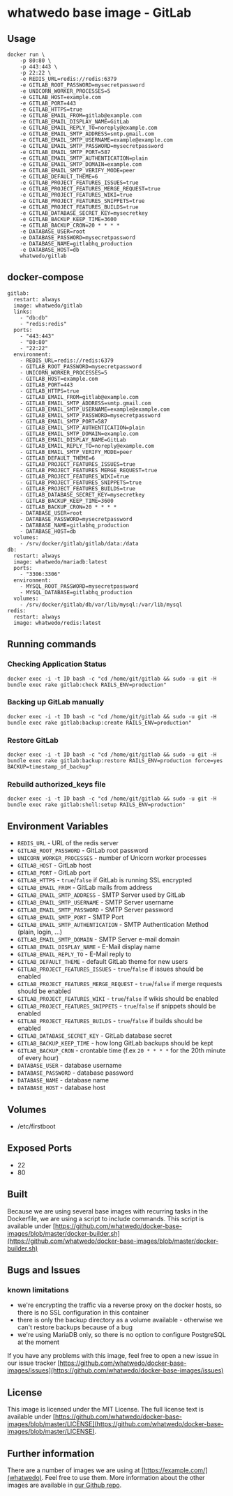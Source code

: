 # whatwedo base image - GitLab

## Usage

```
docker run \
    -p 80:80 \
    -p 443:443 \
    -p 22:22 \
    -e REDIS_URL=redis://redis:6379
    -e GITLAB_ROOT_PASSWORD=mysecretpassword
    -e UNICORN_WORKER_PROCESSES=5
    -e GITLAB_HOST=example.com
    -e GITLAB_PORT=443
    -e GITLAB_HTTPS=true
    -e GITLAB_EMAIL_FROM=gitlab@example.com
    -e GITLAB_EMAIL_DISPLAY_NAME=GitLab
    -e GITLAB_EMAIL_REPLY_TO=noreply@example.com
    -e GITLAB_EMAIL_SMTP_ADDRESS=smtp.gmail.com
    -e GITLAB_EMAIL_SMTP_USERNAME=example@example.com
    -e GITLAB_EMAIL_SMTP_PASSWORD=mysecretpassword
    -e GITLAB_EMAIL_SMTP_PORT=587
    -e GITLAB_EMAIL_SMTP_AUTHENTICATION=plain
    -e GITLAB_EMAIL_SMTP_DOMAIN=example.com
    -e GITLAB_EMAIL_SMTP_VERIFY_MODE=peer
    -e GITLAB_DEFAULT_THEME=6
    -e GITLAB_PROJECT_FEATURES_ISSUES=true
    -e GITLAB_PROJECT_FEATURES_MERGE_REQUEST=true
    -e GITLAB_PROJECT_FEATURES_WIKI=true
    -e GITLAB_PROJECT_FEATURES_SNIPPETS=true
    -e GITLAB_PROJECT_FEATURES_BUILDS=true
    -e GITLAB_DATABASE_SECRET_KEY=mysecretkey
    -e GITLAB_BACKUP_KEEP_TIME=3600
    -e GITLAB_BACKUP_CRON=20 * * * *
    -e DATABASE_USER=root
    -e DATABASE_PASSWORD=mysecretpassword
    -e DATABASE_NAME=gitlabhq_production
    -e DATABASE_HOST=db
    whatwedo/gitlab
```

## docker-compose

```
gitlab:
  restart: always
  image: whatwedo/gitlab
  links:
    - "db:db"
    - "redis:redis"
  ports:
    - "443:443"
    - "80:80"
    - "22:22"
  environment:
    - REDIS_URL=redis://redis:6379
    - GITLAB_ROOT_PASSWORD=mysecretpassword
    - UNICORN_WORKER_PROCESSES=5
    - GITLAB_HOST=example.com
    - GITLAB_PORT=443
    - GITLAB_HTTPS=true
    - GITLAB_EMAIL_FROM=gitlab@example.com
    - GITLAB_EMAIL_SMTP_ADDRESS=smtp.gmail.com
    - GITLAB_EMAIL_SMTP_USERNAME=example@example.com
    - GITLAB_EMAIL_SMTP_PASSWORD=mysecretpassword
    - GITLAB_EMAIL_SMTP_PORT=587
    - GITLAB_EMAIL_SMTP_AUTHENTICATION=plain
    - GITLAB_EMAIL_SMTP_DOMAIN=example.com
    - GITLAB_EMAIL_DISPLAY_NAME=GitLab
    - GITLAB_EMAIL_REPLY_TO=noreply@example.com
    - GITLAB_EMAIL_SMTP_VERIFY_MODE=peer
    - GITLAB_DEFAULT_THEME=6
    - GITLAB_PROJECT_FEATURES_ISSUES=true
    - GITLAB_PROJECT_FEATURES_MERGE_REQUEST=true
    - GITLAB_PROJECT_FEATURES_WIKI=true
    - GITLAB_PROJECT_FEATURES_SNIPPETS=true
    - GITLAB_PROJECT_FEATURES_BUILDS=true
    - GITLAB_DATABASE_SECRET_KEY=mysecretkey
    - GITLAB_BACKUP_KEEP_TIME=3600
    - GITLAB_BACKUP_CRON=20 * * * *
    - DATABASE_USER=root
    - DATABASE_PASSWORD=mysecretpassword
    - DATABASE_NAME=gitlabhq_production
    - DATABASE_HOST=db
  volumes:
    - /srv/docker/gitlab/gitlab/data:/data
db:
  restart: always
  image: whatwedo/mariadb:latest
  ports:
    - "3306:3306"
  environment:
    - MYSQL_ROOT_PASSWORD=mysecretpassword
    - MYSQL_DATABASE=gitlabhq_production
  volumes:
    - /srv/docker/gitlab/db/var/lib/mysql:/var/lib/mysql
redis:
  restart: always
  image: whatwedo/redis:latest
```

## Running commands

### Checking Application Status
```
docker exec -i -t ID bash -c "cd /home/git/gitlab && sudo -u git -H bundle exec rake gitlab:check RAILS_ENV=production"

```

### Backing up GitLab manually
```
docker exec -i -t ID bash -c "cd /home/git/gitlab && sudo -u git -H bundle exec rake gitlab:backup:create RAILS_ENV=production"

```

### Restore GitLab
```
docker exec -i -t ID bash -c "cd /home/git/gitlab && sudo -u git -H bundle exec rake gitlab:backup:restore RAILS_ENV=production force=yes BACKUP=timestamp_of_backup"

```

### Rebuild authorized_keys file
```
docker exec -i -t ID bash -c "cd /home/git/gitlab && sudo -u git -H bundle exec rake gitlab:shell:setup RAILS_ENV=production"

```

## Environment Variables

* `REDIS_URL` - URL of the redis server
* `GITLAB_ROOT_PASSWORD` - GitLab root password
* `UNICORN_WORKER_PROCESSES` - number of Unicorn worker processes
* `GITLAB_HOST` - GitLab host
* `GITLAB_PORT` - GitLab port
* `GITLAB_HTTPS` - `true`/`false` if GitLab is running SSL encrypted
* `GITLAB_EMAIL_FROM` - GitLab mails from address
* `GITLAB_EMAIL_SMTP_ADDRESS` - SMTP Server used by GitLab
* `GITLAB_EMAIL_SMTP_USERNAME` - SMTP Server username
* `GITLAB_EMAIL_SMTP_PASSWORD` - SMTP Server password
* `GITLAB_EMAIL_SMTP_PORT` - SMTP Port
* `GITLAB_EMAIL_SMTP_AUTHENTICATION` - SMTP Authentication Method (plain, login, ...)
* `GITLAB_EMAIL_SMTP_DOMAIN` - SMTP Server e-mail domain
* `GITLAB_EMAIL_DISPLAY_NAME` - E-Mail display name
* `GITLAB_EMAIL_REPLY_TO` - E-Mail reply to
* `GITLAB_DEFAULT_THEME` - default GitLab theme for new users
* `GITLAB_PROJECT_FEATURES_ISSUES` - `true`/`false` if issues should be enabled
* `GITLAB_PROJECT_FEATURES_MERGE_REQUEST` - `true`/`false` if merge requests should be enabled
* `GITLAB_PROJECT_FEATURES_WIKI` - `true`/`false` if wikis should be enabled
* `GITLAB_PROJECT_FEATURES_SNIPPETS` - `true`/`false` if snippets should be enabled
* `GITLAB_PROJECT_FEATURES_BUILDS` - `true`/`false` if builds should be enabled
* `GITLAB_DATABASE_SECRET_KEY` - GitLab database secret
* `GITLAB_BACKUP_KEEP_TIME` - how long GitLab backups should be kept
* `GITLAB_BACKUP_CRON` - crontable time (f.ex `20 * * * *` for the 20th minute of every hour)
* `DATABASE_USER` - database username
* `DATABASE_PASSWORD` - database password
* `DATABASE_NAME` - database name
* `DATABASE_HOST` - database host

## Volumes

* /etc/firstboot

## Exposed Ports

* 22
* 80

## Built

Because we are using several base images with recurring tasks in the Dockerfile, we are using a script to include commands. This script is available under [https://github.com/whatwedo/docker-base-images/blob/master/docker-builder.sh](https://github.com/whatwedo/docker-base-images/blob/master/docker-builder.sh)

## Bugs and Issues

### known limitations

* we're encrypting the traffic via a reverse proxy on the docker hosts, so there is no SSL configuration in this container
* there is only the backup directory as a volume available - otherwise we can't restore backups because of a bug
* we're using MariaDB only, so there is no option to configure PostgreSQL at the moment

If you have any problems with this image, feel free to open a new issue in our issue tracker [https://github.com/whatwedo/docker-base-images/issues](https://github.com/whatwedo/docker-base-images/issues)

## License

This image is licensed under the MIT License. The full license text is available under [https://github.com/whatwedo/docker-base-images/blob/master/LICENSE](https://github.com/whatwedo/docker-base-images/blob/master/LICENSE).

## Further information

There are a number of images we are using at [https://example.com/](whatwedo). Feel free to use them. More information about the other images are available in [our Github repo](https://github.com/whatwedo/docker-base-images).

